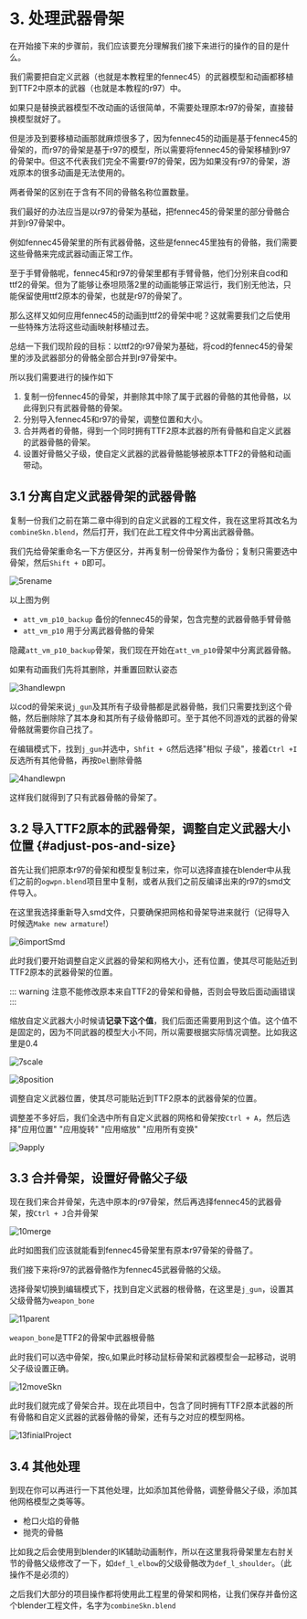 # 3. 处理武器骨架
 
在开始接下来的步骤前，我们应该要充分理解我们接下来进行的操作的目的是什么。

我们需要把自定义武器（也就是本教程里的fennec45）的武器模型和动画都移植到TTF2中原本的武器（也就是本教程的r97）中。

如果只是替换武器模型不改动画的话很简单，不需要处理原本r97的骨架，直接替换模型就好了。

但是涉及到要移植动画那就麻烦很多了，因为fennec45的动画是基于fennec45的骨架的，而r97的骨架是基于r97的模型，所以需要将fennec45的骨架移植到r97的骨架中。但这不代表我们完全不需要r97的骨架，因为如果没有r97的骨架，游戏原本的很多动画是无法使用的。

两者骨架的区别在于含有不同的骨骼名称位置数量。

我们最好的办法应当是以r97的骨架为基础，把fennec45的骨架里的部分骨骼合并到r97骨架中。

例如fennec45骨架里的所有武器骨骼，这些是fennec45里独有的骨骼，我们需要这些骨骼来完成武器动画正常工作。

至于手臂骨骼呢，fennec45和r97的骨架里都有手臂骨骼，他们分别来自cod和ttf2的骨架。但为了能够让泰坦陨落2里的动画能够正常运行，我们别无他法，只能保留使用ttf2原本的骨架，也就是r97的骨架了。

那么这样又如何应用fennec45的动画到ttf2的骨架中呢？这就需要我们之后使用一些特殊方法将这些动画映射移植过去。

总结一下我们现阶段的目标：以ttf2的r97骨架为基础，将cod的fennec45的骨架里的涉及武器部分的骨骼全部合并到r97骨架中。

所以我们需要进行的操作如下

1. 复制一份fennec45的骨架，并删除其中除了属于武器的骨骼的其他骨骼，以此得到只有武器骨骼的骨架。
2. 分别导入fennec45和r97的骨架，调整位置和大小。
3. 合并两者的骨骼，得到一个同时拥有TTF2原本武器的所有骨骼和自定义武器的武器骨骼的骨架。
4. 设置好骨骼父子级，使自定义武器的武器骨骼能够被原本TTF2的骨骼和动画带动。


## 3.1 分离自定义武器骨架的武器骨骼

复制一份我们之前在第二章中得到的自定义武器的工程文件，我在这里将其改名为`combineSkn.blend`，然后打开，我们在此工程文件中分离出武器骨骼。

我们先给骨架重命名一下方便区分，并再复制一份骨架作为备份；复制只需要选中骨架，然后`Shift + D`即可。

![5rename](./img/3/5sknRename.png)

以上图为例

- `att_vm_p10_backup` 备份的fennec45的骨架，包含完整的武器骨骼手臂骨骼
- `att_vm_p10` 用于分离武器骨骼的骨架

隐藏`att_vm_p10_backup`骨架，我们现在开始在`att_vm_p10`骨架中分离武器骨骼。

如果有动画我们先将其删除，并重置回默认姿态

![3handlewpn](./img/3/3handlewpn.png)

以cod的骨架来说`j_gun`及其所有子级骨骼都是武器骨骼，我们只需要找到这个骨骼，然后删除除了其本身和其所有子级骨骼即可。至于其他不同游戏的武器的骨架骨骼就需要你自己找了。

在编辑模式下，找到`j_gun`并选中，`Shfit + G`然后选择"相似 子级"，接着`Ctrl +I`反选所有其他骨骼，再按`Del`删除骨骼

![4handlewpn](./img/3/4handlewpn1.png)

这样我们就得到了只有武器骨骼的骨架了。





## 3.2 导入TTF2原本的武器骨架，调整自定义武器大小位置 {#adjust-pos-and-size}

<!-- 让我们新建一个Blender工程文件，起名为`combineSkn.blend`,同样放到我们之前的`blendProject`文件夹下面。 -->

首先让我们把原本r97的骨架和模型复制过来，你可以选择直接在blender中从我们之前的`ogwpn.blend`项目里中复制，或者从我们之前反编译出来的r97的smd文件导入。

在这里我选择重新导入smd文件，只要确保把网格和骨架导进来就行（记得导入时候选`Make new armature`!）

![6importSmd](./img/3/6importSmd.png)


此时我们要开始调整自定义武器的骨架和网格大小，还有位置，使其尽可能贴近到TTF2原本的武器骨架的位置。

::: warning
注意不能修改原本来自TTF2的骨架和骨骼，否则会导致后面动画错误
:::

缩放自定义武器大小时候请**记录下这个值**，我们后面还需要用到这个值。这个值不是固定的，因为不同武器的模型大小不同，所以需要根据实际情况调整。比如我这里是0.4

![7scale](./img/3/7scaleSize.png)

![8position](./img/3/8position.png)

调整自定义武器位置，使其尽可能贴近到TTF2原本的武器骨架的位置。

调整差不多好后，我们全选中所有自定义武器的网格和骨架按`Ctrl + A`，然后选择"应用位置" "应用旋转" "应用缩放" "应用所有变换"

![9apply](./img/3/9apply.png)


## 3.3 合并骨架，设置好骨骼父子级

现在我们来合并骨架，先选中原本的r97骨架，然后再选择fennec45的武器骨架，按`Ctrl + J`合并骨架

![10merge](./img/3/10merge.png)

此时如图我们应该就能看到fennec45骨架里有原本r97骨架的骨骼了。

我们接下来将r97的武器骨骼作为fennec45武器骨骼的父级。

选择骨架切换到编辑模式下，找到自定义武器的根骨骼，在这里是`j_gun`，设置其父级骨骼为`weapon_bone`

![11parent](./img/3/11parentbone.png)

`weapon_bone`是TTF2的骨架中武器根骨骼

此时我们可以选中骨架，按`G`,如果此时移动鼠标骨架和武器模型会一起移动，说明父子级设置正确。

![12moveSkn](./img/3/12moveSkn.gif)

此时我们就完成了骨架合并。现在此项目中，包含了同时拥有TTF2原本武器的所有骨骼和自定义武器的武器骨骼的骨架，还有与之对应的模型网格。

![13finialProject](./img/3/13finialProject.png)

## 3.4 其他处理

到现在你可以再进行一下其他处理，比如添加其他骨骼，调整骨骼父子级，添加其他网格模型之类等等。

- 枪口火焰的骨骼
- 抛壳的骨骼

比如我之后会使用到blender的IK辅助动画制作，所以在这里我将骨架里左右肘关节的骨骼父级修改了一下，如`def_l_elbow`的父级骨骼改为`def_l_shoulder`。（此操作不是必须的）

之后我们大部分的项目操作都将使用此工程里的骨架和网格，让我们保存并备份这个blender工程文件，名字为`combineSkn.blend`










